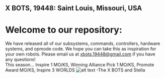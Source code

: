 ## X BOTS, 19448: Saint Louis, Missouri, USA

# Welcome to our repository:
We have released all of our subsystems, commands, controllers, hardware systems, and opmode code. We hope you can take this as inspiration for your own robots. Please email us at xbots.19448@gmail.com if you have any questions!
<br /> This season... Inspire 1 MO/KS, Winning Alliance Pick 1 MO/KS, Promote Award MO/KS, Inspire 3 WORLDS
![alt text](https://github.com/SharkDjokovic/CenterStage/blob/master/teampicture.jpg)
-The X BOTS and Stella